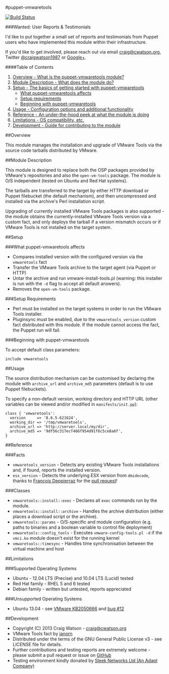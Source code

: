 #puppet-vmwaretools

[![Build Status](https://secure.travis-ci.org/craigwatson/puppet-vmwaretools.png?branch=master)](http://travis-ci.org/craigwatson/puppet-vmwaretools)

###Wanted: User Reports & Testimonials

I'd like to put together a small set of reports and testimonials from Puppet users who have implemented this module within their infrastructure.

If you'd like to get involved, please reach out via email [craig@cwatson.org](mailto:craig@cwatson.org), Twitter [@craigwatson1987](https://twitter.com/craigwatson1987) or [Google+](https://plus.google.com/u/0/+CraigWatson1987).

####Table of Contents

1. [Overview - What is the puppet-vmwaretools module?](#overview)
2. [Module Description - What does the module do?](#module-description)
3. [Setup - The basics of getting started with puppet-vmwaretools](#setup)
    * [What puppet-vmwaretools affects](#what-puppet-vmwaretools-affects)
    * [Setup requirements](#setup-requirements)
    * [Beginning with puppet-vmwaretools](#beginning-with-registry)
4. [Usage - Configuration options and additional functionality](#usage)
5. [Reference - An under-the-hood peek at what the module is doing](#reference)
5. [Limitations - OS compatibility, etc.](#limitations)
6. [Development - Guide for contributing to the module](#development)

##Overview

This module manages the installation and upgrade of VMware Tools via the source code tarballs distributed by VMware.

##Module Description

This module is designed to replace both the OSP packages provided by VMware's repositories and also the `open-vm-tools` package. The module is O/S independent (tested on Ubuntu and Red Hat systems).

The tarballs are transferred to the target by either HTTP download or Puppet filebucket (the default mechanism), and then uncompressed and installed via the archive's Perl installation script.

Upgrading of currently installed VMware Tools packages is also supported - the module obtains the currently-installed VMware Tools version via a custom fact, and only deploys the tarball if a version mismatch occurs or if VMware Tools is not installed on the target system.

##Setup

###What puppet-vmwaretools affects

* Compares installed version with the configured version via the `vmwaretools` fact
* Transfer the VMware Tools archive to the target agent (via Puppet or HTTP)
* Untar the archive and run vmware-install-tools.pl (warning: this installer is run with the `-d` flag to accept all default answers).
* Removes the `open-vm-tools` package.

###Setup Requirements

* Perl must be installed on the target systems in order to run the VMware Tools installer.
* Pluginsync must be enabled, due to the `vmwaretools_version` custom fact distributed with this module. If the module cannot access the fact, the Puppet run will fail.
	
###Beginning with puppet-vmwaretools	

To accept default class parameters:

    include vmwaretools

##Usage

The source distribution mechanism can be customised by declaring the module with `archive_url` and `archive_md5` parameters (default is to use Puppet filebuckets).

To specify a non-default version, working directory and HTTP URL (other variables can be viewed and/or modified in `manifests/init.pp`):

    class { 'vmwaretools':
      version     => '8.6.5-621624',
      working_dir => '/tmp/vmwaretools',
      archive_url => 'http://server.local/my/dir',
      archive_md5 => '9df56c317ecf466f954d91f6c5ce8a6f',
    }

##Reference

###Facts
* `vmwaretools_version` - Detects any existing VMware Tools installations and, if found, reports the installed version.
* `esx_version` - Detects the underlying ESX version from `dmidecode`, thanks to [François Deppierraz](https://github.com/ctrlaltdel) for the [pull request](https://github.com/craigwatson/puppet-vmwaretools/pull/20)!

###Classes
* `vmwaretools::install::exec` - Declares all `exec` commands run by the module.
* `vmwaretools::install::archive` - Handles the archive distribution (either places a download script or the archive).
* `vmwaretools::params` - O/S-specific and module configuration (e.g. paths to binaries and a boolean variable to control file deployment)
* `vmwaretools::config_tools` - Executes `vmware-config-tools.pl -d` if the `vmci.ko` module doesn't exist for the running kernel
* `vmwaretools::timesync` - Handles time synchronisation between the virtual machine and host

##Limitations

###Supported Operating Systems

* Ubuntu - 12.04 LTS (Precise) and 10.04 LTS (Lucid) tested
* Red Hat family - RHEL 5 and 6 tested
* Debian family - written but untested, reports appreciated

###Unsupported Operating Systems

* Ubuntu 13.04 - see [VMware KB2050666](http://kb.vmware.com/selfservice/microsites/search.do?language=en_US&cmd=displayKC&externalId=2050666) and [bug #12](https://github.com/craigwatson/puppet-vmwaretools/issues/12)

##Development

* Copyright (C) 2013 Craig Watson - <craig@cwatson.org>
* VMware Tools fact by [janorn](https://github.com/janorn/puppet-vmwaretools)
* Distributed under the terms of the GNU General Public License v3 - see LICENSE file for details.
* Further contributions and testing reports are extremely welcome - please submit a pull request or issue on [GitHub](https://github.com/craigwatson/puppet-vmwaretools)
* Testing environment kindly donated by [Sleek Networks Ltd (An Adapt Company)](http://www.sleek.net)

